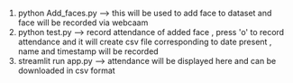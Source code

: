 1) python Add_faces.py --> this will be used to add face to dataset and face will be recorded via webcaam 
2) python test.py --> record attendance of added face , press 'o' to record attendance and it will create csv file corresponding to date present , name and timestamp will be recorded 
3) streamlit run app.py --> attendance will be displayed here and can be downloaded in csv format 
